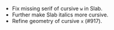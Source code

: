  * Fix missing serif of cursive `w` in Slab.
 * Further make Slab italics more cursive.
 * Refine geometry of cursive `x` (#917).
